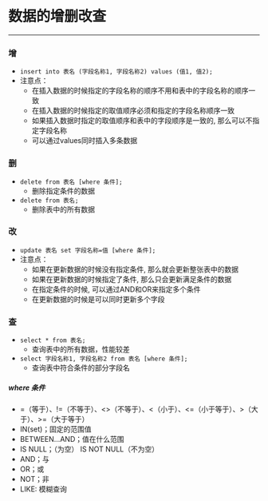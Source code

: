 # 数据的增删改查
------
### 增
+ `insert into 表名 (字段名称1, 字段名称2) values (值1, 值2);`
+ 注意点：
    + 在插入数据的时候指定的字段名称的顺序不用和表中的字段名称的顺序一致
    + 在插入数据的时候指定的取值顺序必须和指定的字段名称顺序一致
    + 如果插入数据时指定的取值顺序和表中的字段顺序是一致的, 那么可以不指定字段名称
    + 可以通过values同时插入多条数据


### 删
+ `delete from 表名 [where 条件];`
    + 删除指定条件的数据
+ `delete from 表名;`
    + 删除表中的所有数据


### 改
+ `update 表名 set 字段名称=值 [where 条件];`
+ 注意点：
    + 如果在更新数据的时候没有指定条件, 那么就会更新整张表中的数据
    + 如果在更新数据的时候指定了条件, 那么只会更新满足条件的数据
    + 在指定条件的时候, 可以通过AND和OR来指定多个条件
    + 在更新数据的时候是可以同时更新多个字段

### 查
+ `select * from 表名;`
    + 查询表中的所有数据，性能较差
+ `select 字段名称1, 字段名称2 from 表名 [where 条件];`
    + 查询表中符合条件的部分字段名

##### where 条件
+ =（等于）、!=（不等于）、<>（不等于）、<（小于）、<=（小于等于）、>（大于）、>=（大于等于）
+ IN(set)；固定的范围值
+ BETWEEN…AND；值在什么范围
+ IS NULL；（为空） IS NOT NULL（不为空）
+ AND；与
+ OR；或
+ NOT；非
+ LIKE: 模糊查询